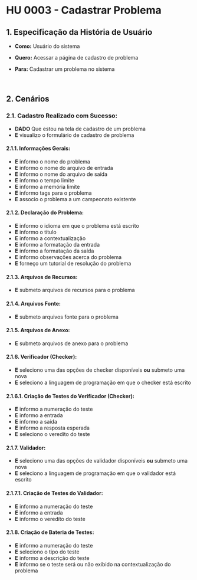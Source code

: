 # HU 0003 - Cadastrar Problema <a name="inicio"></a>

## 1. Especificação da História de Usuário

-   **Como:** Usuário do sistema

-   **Quero:** Acessar a página de cadastro de problema

-   **Para:** Cadastrar um problema no sistema

<br>

## 2. Cenários

### 2.1. Cadastro Realizado com Sucesso:

-   **DADO** Que estou na tela de cadastro de um problema
-   **E** visualizo o formulário de cadastro de problema

#### 2.1.1. Informações Gerais:

-   **E** informo o nome do problema
-   **E** informo o nome do arquivo de entrada
-   **E** informo o nome do arquivo de saída
-   **E** informo o tempo limite
-   **E** informo a memória limite
-   **E** informo tags para o problema
-   **E** associo o problema a um campeonato existente

#### 2.1.2. Declaração do Problema:

-   **E** informo o idioma em que o problema está escrito
-   **E** informo o título
-   **E** informo a contextualização
-   **E** informo a formatação da entrada
-   **E** informo a formatação da saída
-   **E** informo observações acerca do problema
-   **E** forneço um tutorial de resolução do problema

#### 2.1.3. Arquivos de Recursos:

-   **E** submeto arquivos de recursos para o problema

#### 2.1.4. Arquivos Fonte:

-   **E** submeto arquivos fonte para o problema

#### 2.1.5. Arquivos de Anexo:

-   **E** submeto arquivos de anexo para o problema

#### 2.1.6. Verificador (Checker):

-   **E** seleciono uma das opções de checker disponíveis **ou** submeto uma nova
-   **E** seleciono a linguagem de programação em que o checker está escrito

#### 2.1.6.1. Criação de Testes do Verificador (Checker):

-   **E** informo a numeração do teste
-   **E** informo a entrada
-   **E** informo a saída
-   **E** informo a resposta esperada
-   **E** seleciono o veredíto do teste

#### 2.1.7. Validador:

-   **E** seleciono uma das opções de validador disponíveis **ou** submeto uma nova
-   **E** seleciono a linguagem de programação em que o validador está escrito

#### 2.1.7.1. Criação de Testes do Validador:

-   **E** informo a numeração do teste
-   **E** informo a entrada
-   **E** informo o veredíto do teste

#### 2.1.8. Criação de Bateria de Testes:

-   **E** informo a numeração do teste
-   **E** seleciono o tipo do teste
-   **E** informo a descrição do teste
-   **E** informo se o teste será ou não exibido na contextualização do problema
